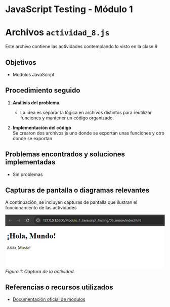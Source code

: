 # JavaScript Testing - Módulo 1


# Archivos `actividad_8.js`

Este archivo contiene las actividades contemplando lo visto en la clase 9

## Objetivos 

- Modulos JavaScript

## Procedimiento seguido

1. **Análisis del problema**  
   - La idea es separar la lógica en archivos distintos para reutilizar funciones y mantener un código organizado.

2. **Implementación del código**  
    Se crearon dos archivos js uno donde se exportan unas funciones y otro donde se exportan


## Problemas encontrados y soluciones implementadas

- Sin problemas

## Capturas de pantalla o diagramas relevantes

A continuación, se incluyen capturas de pantalla que ilustran el funcionamiento de las actividades

![Salida de pruebas](Capturas/img.png)  
*Figura 1: Captura de la actividad.*


## Referencias o recursos utilizados

- [Documentación oficial de modulos](https://developer.mozilla.org/es/docs/Web/JavaScript/Guide/Modules)
